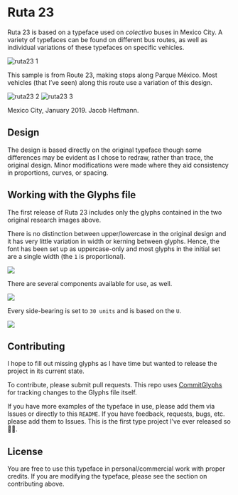 # Ruta 23
Ruta 23 is based on a typeface used on *colectivo* buses in Mexico City. A variety of typefaces can be found on different bus routes, as well as individual variations of these typefaces on specific vehicles.

![ruta23 1](research/ruta23-01.jpeg)

This sample is from Route 23, making stops along Parque México. Most vehicles (that I’ve seen) along this route use a variation of this design.

![ruta23 2](research/ruta23-02.jpeg)
![ruta23 3](research/ruta23-03.jpeg)

Mexico City, January 2019. Jacob Heftmann.

## Design
The design is based directly on the original typeface though some differences may be evident as I chose to redraw, rather than trace, the original design. Minor modifications were made where they aid consistency in proportions, curves, or spacing.

## Working with the Glyphs file
The first release of Ruta 23 includes only the glyphs contained in the two original research images above.

There is no distinction between upper/lowercase in the original design and it has very little variation in width or kerning between glyphs. Hence, the font has been set up as uppercase-only and most glyphs in the initial set are a single width (the `1` is proportional).

![](reference/ref-01.png)

There are several components available for use, as well.

![](reference/ref-02.png)

Every side-bearing is set to `30 units` and is based on the `U`.

![](reference/ref-03.png)

## Contributing
I hope to fill out missing glyphs as I have time but wanted to release the project in its current state.

To contribute, please submit pull requests. This repo uses [CommitGlyphs](https://glyphsapp.com/tools/commitglyphs) for tracking changes to the Glyphs file itself.

If you have more examples of the typeface in use, please add them via Issues or directly to this `README`. If you have feedback, requests, bugs, etc. please add them to Issues. This is the first type project I’ve ever released so 🤷‍♂️.

## License
You are free to use this typeface in personal/commercial work with proper credits. If you are modifying the typeface, please see the section on contributing above.